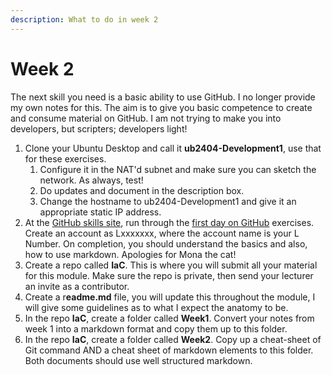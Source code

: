 ```yaml
---
description: What to do in week 2
---
```


# Week 2

The next skill you need is a basic ability to use GitHub. I no longer provide my own notes for this. The aim is to give you basic competence to create and consume material on GitHub. I am not trying to make you into developers, but scripters; developers light!

1. Clone your Ubuntu Desktop and call it **ub2404-Development1**, use that for these exercises.
   1. Configure it in the NAT'd subnet and make sure you can sketch the network. As always, test!
   2. Do updates and document in the description box.&#x20;
   3. Change the hostname to ub2404-Development1 and give it an appropriate static IP address.
2. At the [GitHub skills site](https://skills.github.com/), run through the [first day on GitHub](https://skills.github.com/#first-day-on-github) exercises. Create an account as Lxxxxxxx, where the account name is your L Number. On completion, you should understand the basics and also, how to use markdown. Apologies for Mona the cat!
3. Create a repo called **IaC**. This is where you will submit all your material for this module. Make sure the repo is private, then send your lecturer an invite as a contributor.
4. Create a r**eadme.md** file, you will update this throughout the module, I will give some guidelines as to what I expect the anatomy to be.
5. In the repo **IaC**, create a folder called **Week1**. Convert your notes from week 1 into a markdown format and copy them up to this folder. &#x20;
6. In the repo **IaC**, create a folder called **Week2**. Copy up a cheat-sheet of Git command AND a cheat sheet of markdown elements to this folder.  Both documents should use well structured markdown.
